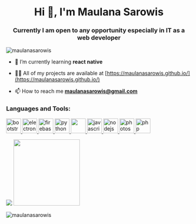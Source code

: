 <h1 align="center">Hi 👋, I'm Maulana Sarowis</h1>
<h3 align="center">Currently I am open to any opportunity especially in IT as a web developer</h3>

<p align="left"> <img src="https://komarev.com/ghpvc/?username=maulanasarowis&label=Profile%20views&color=0e75b6&style=flat" alt="maulanasarowis" /> </p>

- 🌱 I’m currently learning **react native**

- 👨‍💻 All of my projects are available at [https://maulanasarowis.github.io/](https://maulanasarowis.github.io/)

- 📫 How to reach me **maulanasarowis@gmail.com**

<h3 align="left">Languages and Tools:</h3>
<p align="left">
<a href="https://getbootstrap.com" target="_blank"> <img src="https://devicons.github.io/devicon/devicon.git/icons/bootstrap/bootstrap-plain.svg" alt="bootstrap" width="40" height="40"/> </a> 
<a href="https://www.electronjs.org" target="_blank"> <img src="https://devicons.github.io/devicon/devicon.git/icons/electron/electron-original.svg" alt="electron" width="40" height="40"/> </a> 
<a href="https://firebase.google.com/" target="_blank"> <img src="https://www.vectorlogo.zone/logos/firebase/firebase-icon.svg" alt="firebase" width="40" height="40"/> </a>
<a href="https://www.python.org/" target="_blank"> <img src="https://img.icons8.com/color/48/000000/python.png" alt="python" width="40" height="40"/> </a> 
<a href="https://www.figma.com/" target="_blank"> <img src=<img src="https://img.icons8.com/windows/64/000000/figma.png" width="40" height="40"/> </a> 
<a href="https://developer.mozilla.org/en-US/docs/Web/JavaScript" target="_blank"> <img src="https://devicons.github.io/devicon/devicon.git/icons/javascript/javascript-original.svg" alt="javascript" width="40" height="40"/> </a>
<a href="https://nodejs.org" target="_blank"> <img src="https://devicons.github.io/devicon/devicon.git/icons/nodejs/nodejs-original-wordmark.svg" alt="nodejs" width="40" height="40"/> </a> 
<a href="https://www.photoshop.com/en" target="_blank"> <img src="https://devicons.github.io/devicon/devicon.git/icons/photoshop/photoshop-plain.svg" alt="photoshop" width="40" height="40"/> </a> 
<a href="https://www.php.net" target="_blank"> <img src="https://devicons.github.io/devicon/devicon.git/icons/php/php-original.svg" alt="php" width="40" height="40"/> </a></p>

<p>
    <img src="https://github-readme-stats.vercel.app/api?username=maulanasarowis&hide=contribs,prs&show_icons=true&hide_border=true&title_color=000" />
    <img src="https://github-readme-stats.vercel.app/api/top-langs/?username=maulanasarowis&layout=compact" height=180 />
</p>
<p><img align="center" src="https://github-readme-stats.vercel.app/api/top-langs?username=maulanasarowis&show_icons=true&locale=en&layout=compact" alt="maulanasarowis" /></p>
